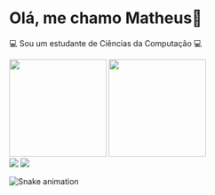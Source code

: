 <!--
**matheusa1/matheusa1** is a ✨ _special_ ✨ repository because its `README.md` (this file) appears on your GitHub profile.

Here are some ideas to get you started:

- 🔭 I’m currently working on ...
- 🌱 I’m currently learning ...
- 👯 I’m looking to collaborate on ...
- 🤔 I’m looking for help with ...
- 💬 Ask me about ...
- 📫 How to reach me: ...
- 😄 Pronouns: ...
- ⚡ Fun fact: ...
-->

# Olá, me chamo Matheus:wave:

:computer: Sou um estudante de Ciências da Computação :computer: <br/>


<div>
  <img height="175em" src="https://github-readme-stats.vercel.app/api?username=matheusa1&show_icons=true&theme=outrun"/>
  <img height="175cm"  src="https://github-readme-stats.vercel.app/api/top-langs/?username=matheusa1&layout=compact&theme=outrun&langs_count=10"/>
</div>

<div>
  
  <div>
  <a href="https://www.linkedin.com/in/matheus-andrade-a8a6b6233/" target="_blank"><img src="https://img.shields.io/badge/-LinkedIn-%230077B5?style=for-the-badge&logo=linkedin&logoColor=white" target="_blank"></a>
    <a href="https://matheussandrade.com.br" target="_blank"><img src="https://img.shields.io/badge/Portifólio-000000?style=for-the-badge" target="_blank"></a>

  </div>
  
</div>

![Snake animation](https://github.com/matheusa1/matheusa1/blob/output/github-contribution-grid-snake.svg)

